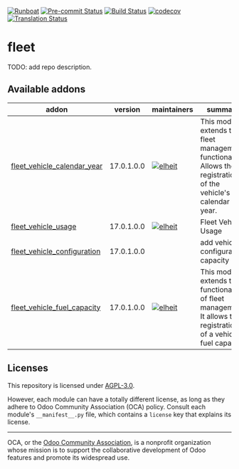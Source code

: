 
[![Runboat](https://img.shields.io/badge/runboat-Try%20me-875A7B.png)](https://runboat.odoo-community.org/builds?repo=OCA/fleet&target_branch=17.0)
[![Pre-commit Status](https://github.com/OCA/fleet/actions/workflows/pre-commit.yml/badge.svg?branch=17.0)](https://github.com/OCA/fleet/actions/workflows/pre-commit.yml?query=branch%3A17.0)
[![Build Status](https://github.com/OCA/fleet/actions/workflows/test.yml/badge.svg?branch=17.0)](https://github.com/OCA/fleet/actions/workflows/test.yml?query=branch%3A17.0)
[![codecov](https://codecov.io/gh/OCA/fleet/branch/17.0/graph/badge.svg)](https://codecov.io/gh/OCA/fleet)
[![Translation Status](https://translation.odoo-community.org/widgets/fleet-17-0/-/svg-badge.svg)](https://translation.odoo-community.org/engage/fleet-17-0/?utm_source=widget)

<!-- /!\ do not modify above this line -->

# fleet

TODO: add repo description.

<!-- /!\ do not modify below this line -->

<!-- prettier-ignore-start -->

[//]: # (addons)

Available addons
----------------
addon | version | maintainers | summary
--- | --- | --- | ---
[fleet_vehicle_calendar_year](fleet_vehicle_calendar_year/) | 17.0.1.0.0 | [![elheit](https://github.com/elheit.png?size=30px)](https://github.com/elheit) | This module extends the fleet management functionality. Allows the registration of the vehicle's calendar year.
[fleet_vehicle_usage](fleet_vehicle_usage/) | 17.0.1.0.0 | [![elheit](https://github.com/elheit.png?size=30px)](https://github.com/elheit) | Fleet Vehicle Usage
[fleet_vehicle_configuration](fleet_vehicle_configuration/) | 17.0.1.0.0 |  | add vehicle configuration capacity
[fleet_vehicle_fuel_capacity](fleet_vehicle_fuel_capacity/) | 17.0.1.0.0 | [![elheit](https://github.com/elheit.png?size=30px)](https://github.com/elheit) | This module extends the functionality of fleet management. It allows the registration of a vehicle's fuel capacity.
[//]: # (end addons)

<!-- prettier-ignore-end -->

## Licenses

This repository is licensed under [AGPL-3.0](LICENSE).

However, each module can have a totally different license, as long as they adhere to Odoo Community Association (OCA)
policy. Consult each module's `__manifest__.py` file, which contains a `license` key
that explains its license.

----
OCA, or the [Odoo Community Association](http://odoo-community.org/), is a nonprofit
organization whose mission is to support the collaborative development of Odoo features
and promote its widespread use.
